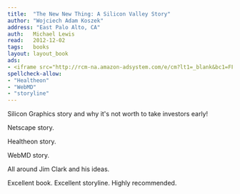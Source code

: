 ```yaml
---
title:	"The New New Thing: A Silicon Valley Story"
author: "Wojciech Adam Koszek"
address: "East Palo Alto, CA"
auth:	Michael Lewis
read:	2012-12-02
tags:	books
layout: layout_book
ads:
- <iframe src="http://rcm-na.amazon-adsystem.com/e/cm?lt1=_blank&bc1=FFFFFF&IS2=1&npa=1&bg1=FFFFFF&fc1=000000&lc1=FF0000&t=wkoszek-20&o=1&p=8&l=as4&m=amazon&f=ifr&ref=ss_til&asins=0140296468" style="width:120px;height:240px;" scrolling="no" marginwidth="0" marginheight="0" frameborder="0"></iframe>
spellcheck-allow:
- "Healtheon"
- "WebMD"
- "storyline"
---
```

Silicon Graphics story and why it's not worth to take investors early!

Netscape story.

Healtheon story.

WebMD story.

All around Jim Clark and his ideas.

Excellent book. Excellent storyline. Highly recommended.
